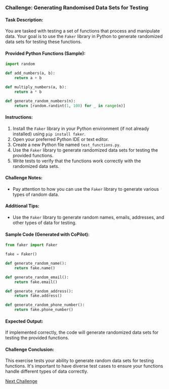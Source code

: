 ### Challenge: Generating Randomised Data Sets for Testing

#### Task Description:

You are tasked with testing a set of functions that process and manipulate data. Your goal is to use the `Faker` library in Python to generate randomized data sets for testing these functions.

#### Provided Python Functions (Sample):

```python
import random

def add_numbers(a, b):
    return a + b

def multiply_numbers(a, b):
    return a * b

def generate_random_numbers(n):
    return [random.randint(1, 100) for _ in range(n)]
```

#### Instructions:

1. Install the `Faker` library in your Python environment (if not already installed) using `pip install faker`.
2. Open your preferred Python IDE or text editor.
3. Create a new Python file named `test_functions.py`.
4. Use the `Faker` library to generate randomized data sets for testing the provided functions.
5. Write tests to verify that the functions work correctly with the randomized data sets.

#### Challenge Notes:

- Pay attention to how you can use the `Faker` library to generate various types of random data.

#### Additional Tips:

- Use the `Faker` library to generate random names, emails, addresses, and other types of data for testing.

#### Sample Code (Generated with CoPilot):

```python
from faker import Faker

fake = Faker()

def generate_random_name():
    return fake.name()

def generate_random_email():
    return fake.email()

def generate_random_address():
    return fake.address()

def generate_random_phone_number():
    return fake.phone_number()
```

#### Expected Output:

If implemented correctly, the code will generate randomized data sets for testing the provided functions.

#### Challenge Conclusion:

This exercise tests your ability to generate random data sets for testing functions. It's important to have diverse test cases to ensure your functions handle different types of data correctly.

[Next Challenge](14%20-%20Learning%20D3.js%20for%20Data%20Visualization%20-%20JavaScript.md)